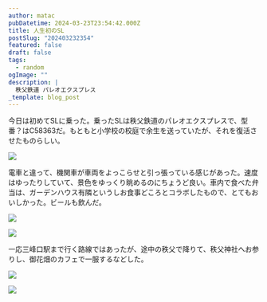 ```yaml
---
author: matac
pubDatetime: 2024-03-23T23:54:42.000Z
title: 人生初のSL
postSlug: "202403232354"
featured: false
draft: false
tags:
  - random
ogImage: ""
description: |
  秩父鉄道 パレオエクスプレス
_template: blog_post
---
```


今日は初めてSLに乗った。乗ったSLは秩父鉄道のパレオエクスプレスで、型番？はC58363だ。もともと小学校の校庭で余生を送っていたが、それを復活させたものらしい。

![](/img/sl.jpg)

電車と違って、機関車が車両をよっこらせと引っ張っている感じがあった。速度はゆったりしていて、景色をゆっくり眺めるのにちょうど良い。車内で食べた弁当は、ガーデンハウス有隣というしお食事どころとコラボしたもので、とてもおいしかった。ビールも飲んだ。

![](/img/chichibu-bento.jpg)

![](/img/chichibu-beer.jpg)

一応三峰口駅まで行く路線ではあったが、途中の秩父で降りて、秩父神社へお参りし、御花畑のカフェで一服するなどした。

![](/img/chichibu-jinja.jpg)

![](/img/koike-cafe.jpg)
